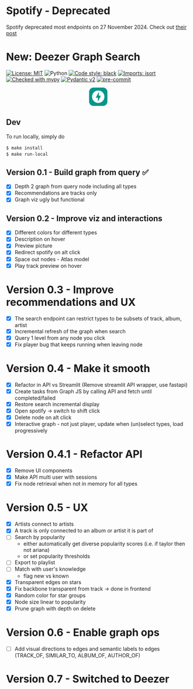 # Spotify - Deprecated

Spotify deprecated most endpoints on 27 November 2024. Check out [their post](https://developer.spotify.com/blog/2024-11-27-changes-to-the-web-api)

# New: Deezer Graph Search

[![License: MIT](https://img.shields.io/badge/License-MIT-yellow.svg)](https://opensource.org/licenses/MIT)
![Python](https://img.shields.io/badge/python-3.10%20%7C%203.11%20%7C%203.12-blue)
[![Code style: black](https://img.shields.io/badge/code%20style-black-000000.svg)](https://github.com/psf/black)
[![Imports: isort](https://img.shields.io/badge/%20imports-isort-%231674b1?style=flat&labelColor=ef8336)](https://pycqa.github.io/isort/)
[![Checked with mypy](https://www.mypy-lang.org/static/mypy_badge.svg)](https://mypy-lang.org/)
[![Pydantic v2](https://img.shields.io/endpoint?url=https://raw.githubusercontent.com/pydantic/pydantic/main/docs/badge/v2.json)](https://pydantic.dev)
[![pre-commit](https://img.shields.io/badge/pre--commit-enabled-brightgreen?logo=pre-commit&logoColor=white)](https://github.com/pre-commit/pre-commit)


<p align="center">
  <a href="https://spotify-graph-api-4b00479b17ee.herokuapp.com/docs#/" target="_blank">
    <img src="https://github.com/tandpfun/skill-icons/blob/main/icons/FastAPI.svg" style="width:50px;height:50px;">
  </a>
</p>

##  Dev

To run locally, simply do

```bash
$ make install
$ make run-local
```

## Version 0.1 - Build graph from query :white_check_mark:

- [x] Depth 2 graph from query node including all types
- [x] Recommendations are tracks only
- [x] Graph viz ugly but functional

## Version 0.2 - Improve viz and interactions
- [x] Different colors for different types
- [x] Description on hover
- [x] Preview picture
- [x] Redirect spotify on alt click
- [x] Space out nodes - Atlas model
- [x] Play track preview on hover

# Version 0.3 - Improve recommendations and UX
- [x] The search endpoint can restrict types to be subsets of track, album, artist
- [x] Incremental refresh of the graph when search
- [x] Query 1 level from any node you click
- [x] Fix player bug that keeps running when leaving node

# Version 0.4 - Make it smooth
- [x] Refactor in API vs Streamlit (Remove streamlit API wrapper, use fastapi)
- [x] Create tasks from Graph JS by calling API and fetch until completed/failed
- [x] Restore search incremental display
- [x] Open spotify -> switch to shift click
- [x] Delete node on alt click
- [x] Interactive graph - not just player, update when (un)select types, load progressively

# Version 0.4.1 - Refactor API
- [x] Remove UI components
- [x] Make API multi user with sessions
- [x] Fix node retrieval when not in memory for all types

# Version 0.5 - UX
- [x] Artists connect to artists
- [x] A track is only connected to an album or artist it is part of
- [ ] Search by popularity
  - either automatically get diverse popularity scores (i.e. if taylor then not ariana)
  - or set popularity thresholds
- [ ] Export to playlist
- [ ] Match with user's knowledge
  - flag new vs known
- [x] Transparent edges on stars
- [x] Fix backbone transparent from track -> done in frontend
- [x] Random color for star groups
- [x] Node size linear to popularity
- [x] Prune graph with depth on delete

# Version 0.6 - Enable graph ops
- [ ] Add visual directions to edges and semantic labels to edges (TRACK_OF, SIMILAR_TO, ALBUM_OF, AUTHOR_OF)

# Version 0.7 - Switched to Deezer
